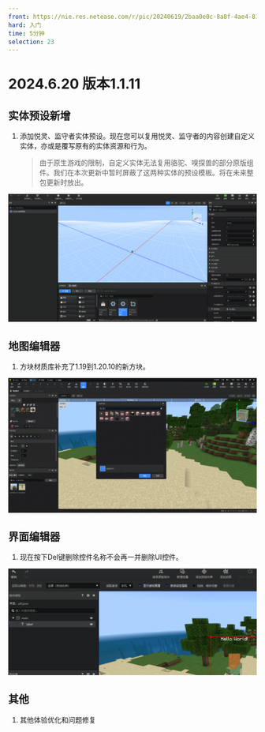 ```yaml
---
front: https://nie.res.netease.com/r/pic/20240619/2baa0e0c-8a8f-4ae4-81c8-2d6a288a0dce.jpg
hard: 入门
time: 5分钟
selection: 23
---
```


#  2024.6.20 版本1.1.11



## 实体预设新增

1. 添加悦灵、监守者实体预设。现在您可以复用悦灵、监守者的内容创建自定义实体，亦或是覆写原有的实体资源和行为。

   > 由于原生游戏的限制，自定义实体无法复用骆驼、嗅探兽的部分原版组件。我们在本次更新中暂时屏蔽了这两种实体的预设模板。将在未来整包更新时放出。

![allay](./images/240619/allay.gif)



## 地图编辑器

1. 方块材质库补充了1.19到1.20.10的新方块。

![new_block](./images/240619/new_block.png)



## 界面编辑器

1. 现在按下Del键删除控件名称不会再一并删除UI控件。

![delete_control](./images/240619/delete_control.gif)



## 其他

1. 其他体验优化和问题修复
